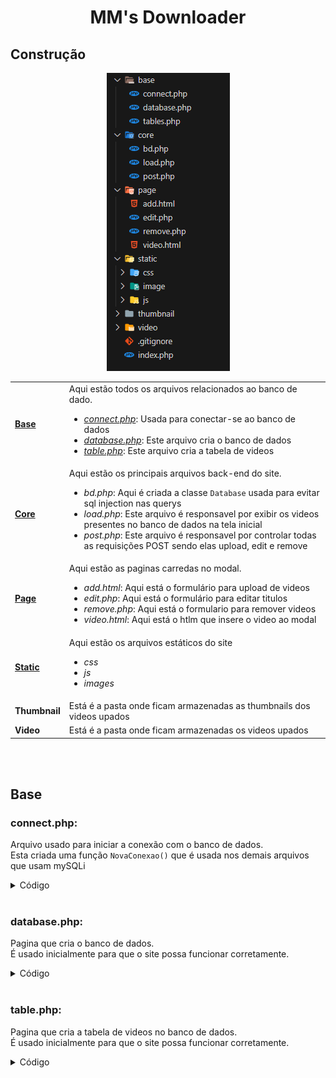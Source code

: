 <div align="center">
  <h1>MM's Downloader</h1>
</div>
<h2>Construção</h2>

<div align="center">
  <img src="/readme_fotos/construcao.png">
  <table>
      <tr>
        <td><a href="#base"><strong>Base</strong></a></td>
        <td>
          Aqui estão todos os arquivos relacionados ao banco de dado.<br>
          <ul>
            <li><a href="#connect.php"><i>connect.php</i></a>: Usada para conectar-se ao banco de dados</li>
            <li><a href="#database.php"><i>database.php</i></a>: Este arquivo cria o banco de dados</li>
            <li><a href="#table.php"><i>table.php</i></a>: Este arquivo cria a tabela de videos</li>
          </ul>
        </td>
      </tr>
      <tr>
        <td><a href="#core"><strong>Core</strong></a></td>
        <td>
          Aqui estão os principais arquivos back-end do site.<br>
          <ul>
            <li><i>bd.php</i>: Aqui é criada a classe <code>Database</code> usada para evitar sql injection nas querys</li>
            <li><i>load.php</i>: Este arquivo é responsavel por exibir os videos presentes no banco de dados na tela inicial</li>
            <li><i>post.php</i>: Este arquivo é responsavel por controlar todas as requisições POST sendo elas upload, edit e remove</li>
          </ul>
        </td>
      </tr>
      <tr>
        <td><a href="#page"><strong>Page</strong></a></td>
        <td>
          Aqui estão as paginas carredas no modal.
          <ul>
              <li><i>add.html</i>: Aqui está o formulário para upload de videos</li>
              <li><i>edit.php</i>: Aqui está o formulário para editar titulos</li>
              <li><i>remove.php</i>: Aqui está o formulario para remover videos</li>
              <li><i>video.html</i>: Aqui está o htlm que insere o video ao modal</li>
          </ul>
        </td>
      </tr>
      <tr>
        <td><a href="#static"><strong>Static</strong></a></td>
        <td>
          Aqui estão os arquivos estáticos do site
          <ul>
            <li><i>css</i></li>
            <li><i>js</i></li>
            <li><i>images</i></li>
        </ul>
        </td>
      </tr>
      <tr>
        <td><strong>Thumbnail</strong></td>
        <td>Está é a pasta onde ficam armazenadas as thumbnails dos videos upados</td>
      </tr>
      <tr>
        <td><strong>Video</strong></td>
        <td>Está é a pasta onde ficam armazenadas os videos upados</td>
      </tr>
  </table>
</div>
<br>
<br>
<div>
  <h2 id="base">Base</h2>
  <h3 id="connect.php">connect.php:</h3>
  <p>
    Arquivo usado para iniciar a conexão com o banco de dados.<br>
    Esta criada uma função <code>NovaConexao()</code> que é usada nos demais arquivos que usam mySQLi
  </p>
  <details>
    <summary>Código</summary>

```php
<?php
  function novaConexao($banco = '<NAME>'){
      $servidor = '<localhost>:<PORT>';
      $usuario = '<ROOT>';
      $senha = '<PASSWORD>';
  
      $conexao = new mysqli($servidor, $usuario, $senha, $banco);
  
      if($conexao->connect_error){
          die('Erro:' . $conexao->connect_error);
      }
  
      $conexao->set_charset("utf8");
      return $conexao;
  }
?>
```
    
  </details>

  <br>

  <h3 id="database.php">database.php:</h3>
  <p>
    Pagina que cria o banco de dados.<br>
    É usado inicialmente para que o site possa funcionar corretamente.
  </p>
  <details>
    <summary>Código</summary>

```php
<?php
    require_once "connect.php";

    $conexao = novaConexao(null);

    $sql = 'CREATE DATABASE IF NOT EXISTS <NOME_BANCO>';

    $resultado = $conexao->query($sql);

    if($resultado){
        echo "Sucesso :)";
    }else{
        echo "Erro: " . $conexao->error;
    }

    $conexao->close();
?>
```
    
  </details>

  <br>

  <h3 id="table.php">table.php:</h3>
  <p>
    Pagina que cria a tabela de videos no banco de dados.<br>
    É usado inicialmente para que o site possa funcionar corretamente.
  </p>
  <details>
    <summary>Código</summary>

```php
<?php
    require_once "connect.php";

    $sql = "CREATE TABLE IF NOT EXISTS video (
        id INT(6) UNSIGNED AUTO_INCREMENT PRIMARY KEY,
        title VARCHAR(50) NOT NULL
    )";

    $conexao = novaConexao();
    $resultado = $conexao->query($sql);

    if($resultado){
        echo "Sucesso :)";
    }else {
        echo "Erro: " . $conexao->error;
    }

    $conexao->close();
?>
```
    
  </details>
</div>
